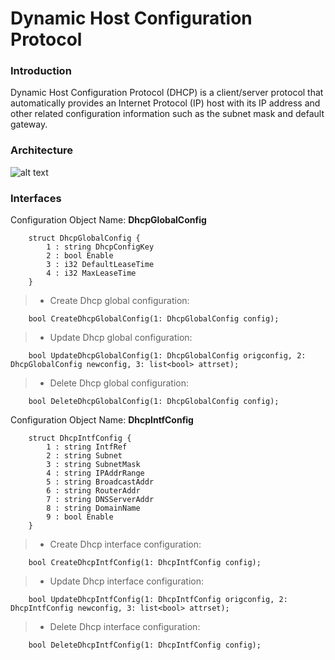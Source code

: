# Dynamic Host Configuration Protocol

### Introduction
Dynamic Host Configuration Protocol (DHCP) is a client/server protocol that automatically provides an Internet Protocol (IP) host with its IP address and other related configuration information such as the subnet mask and default gateway.


### Architecture
![alt text](https://github.com/SnapRoute/l3/blob/master/dhcp/docs/DHCP.png "Architecture")

### Interfaces
Configuration Object Name: **DhcpGlobalConfig**

		struct DhcpGlobalConfig {
			1 : string DhcpConfigKey
			2 : bool Enable
			3 : i32 DefaultLeaseTime
			4 : i32 MaxLeaseTime
		}


> - Create Dhcp global configuration:

		bool CreateDhcpGlobalConfig(1: DhcpGlobalConfig config);

> - Update Dhcp global configuration:

		bool UpdateDhcpGlobalConfig(1: DhcpGlobalConfig origconfig, 2: DhcpGlobalConfig newconfig, 3: list<bool> attrset);

> - Delete Dhcp global configuration:

		bool DeleteDhcpGlobalConfig(1: DhcpGlobalConfig config);

Configuration Object Name: **DhcpIntfConfig**

		struct DhcpIntfConfig {
			1 : string IntfRef
			2 : string Subnet
			3 : string SubnetMask
			4 : string IPAddrRange
			5 : string BroadcastAddr
			6 : string RouterAddr
			7 : string DNSServerAddr
			8 : string DomainName
			9 : bool Enable
		}


> - Create Dhcp interface configuration:

		bool CreateDhcpIntfConfig(1: DhcpIntfConfig config);

> - Update Dhcp interface configuration:

		bool UpdateDhcpIntfConfig(1: DhcpIntfConfig origconfig, 2: DhcpIntfConfig newconfig, 3: list<bool> attrset);

> - Delete Dhcp interface configuration:

		bool DeleteDhcpIntfConfig(1: DhcpIntfConfig config);

